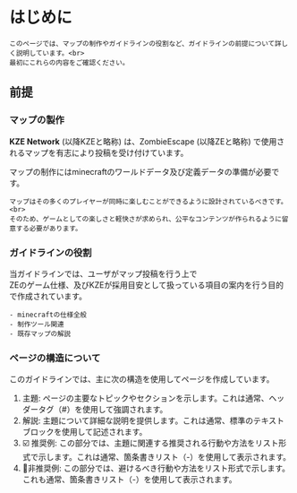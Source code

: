 # はじめに

```admonish info
このページでは、マップの制作やガイドラインの役割など、ガイドラインの前提について詳しく説明しています。<br>
最初にこれらの内容をご確認ください。
```

## 前提
### マップの製作
**KZE Network** (以降KZEと略称) は、ZombieEscape (以降ZEと略称) で使用されるマップを有志により投稿を受け付けています。

マップの制作にはminecraftのワールドデータ及び定義データの準備が必要です。

```admonish warning title = "ZEのマップは大多数のプレイヤーが同時に遊びます"
マップはその多くのプレイヤーが同時に楽しむことができるように設計されているべきです。<br>
そのため、ゲームとしての楽しさと軽快さが求められ、公平なコンテンツが作られるように留意する必要があります。
```

### ガイドラインの役割
当ガイドラインでは、ユーザがマップ投稿を行う上で<br>
ZEのゲーム仕様、及びKZEが採用目安として扱っている項目の案内を行う目的で作成されています。

```admonish warning title = "以下の内容について当ガイドラインでは扱いません"
- minecraftの仕様全般
- 制作ツール関連
- 既存マップの解説
```

### ページの構造について

このガイドラインでは、主に次の構造を使用してページを作成しています。

1. 主題: ページの主要なトピックやセクションを示します。これは通常、ヘッダータグ（#）を使用して強調されます。
2. 解説: 主題について詳細な説明を提供します。これは通常、標準のテキストブロックを使用して記述されます。
3. ☑️ 推奨例: この部分では、主題に関連する推奨される行動や方法をリスト形式で示します。これは通常、箇条書きリスト（-）を使用して表示されます。
4. 🚫非推奨例: この部分では、避けるべき行動や方法をリスト形式で示します。これも通常、箇条書きリスト（-）を使用して表示されます。
